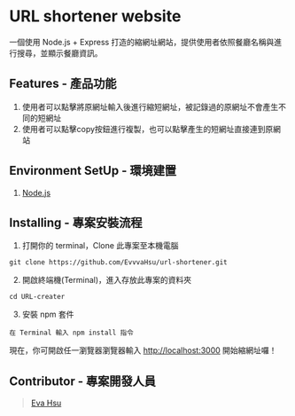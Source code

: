 # URL shortener website

一個使用 Node.js + Express 打造的縮網址網站，提供使用者依照餐廳名稱與進行搜尋，並顯示餐廳資訊。

## Features - 產品功能

1. 使用者可以點擊將原網址輸入後進行縮短網址，被記錄過的原網址不會產生不同的短網址
2. 使用者可以點擊copy按鈕進行複製，也可以點擊產生的短網址直接連到原網站

## Environment SetUp - 環境建置

1. [Node.js](https://nodejs.org/en/)

## Installing - 專案安裝流程

1. 打開你的 terminal，Clone 此專案至本機電腦

```
git clone https://github.com/EvvvaHsu/url-shortener.git
```

2. 開啟終端機(Terminal)，進入存放此專案的資料夾

```
cd URL-creater
```

3. 安裝 npm 套件

```
在 Terminal 輸入 npm install 指令
```


現在，你可開啟任一瀏覽器瀏覽器輸入 [http://localhost:3000](http://localhost:3000) 開始縮網址囉！

## Contributor - 專案開發人員

> [Eva Hsu](https://github.com/EvvvaHsu)
